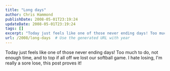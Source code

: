```yaml
---
title: "Long days"
author: Chris Hammond
publishDate: 2008-05-01T23:19:24
updateDate: 2008-05-01T23:19:24
tags: []
excerpt: "Today just feels like one of those never ending days! Too much to do, not enough time, and to top if all off we lost our softball game. I hate losing, I'm really a sore lose, this post proves it!"
url: /2008/long-days  # Use the generated URL with year
---
```

<p>Today just feels like one of those never ending days! Too much to do, not enough time, and to top if all off we lost our softball game. I hate losing, I'm really a sore lose, this post proves it!</p>

